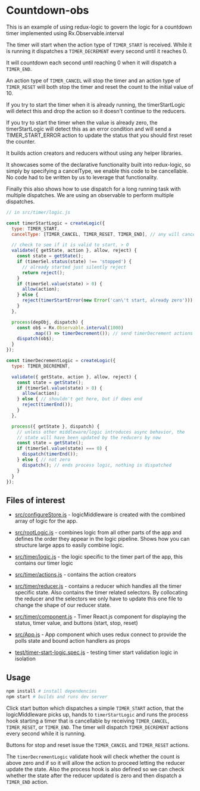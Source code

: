 # Countdown-obs

This is an example of using redux-logic to govern the logic for a countdown timer implemented using Rx.Observable.interval

The timer will start when the action type of `TIMER_START` is received. While it is running it dispatches a `TIMER_DECREMENT` every second until it reaches 0.

It will countdown each second until reaching 0 when it will dispatch a `TIMER_END`.

An action type of `TIMER_CANCEL` will stop the timer and an action type of `TIMER_RESET` will both stop the timer and reset the count to the initial value of 10.

If you try to start the timer when it is already running, the timerStartLogic will detect this and drop the action so it doesn't continue to the reducers.

If you try to start the timer when the value is already zero, the timerStartLogic will detect this as an error condition and will send a TIMER_START_ERROR action to update the status that you should first reset the counter.

It builds action creators and reducers without using any helper libraries.

It showcases some of the declarative functionality built into redux-logic, so simply by specifying a cancelType, we enable this code to be cancellable. No code had to be written by us to leverage that functionality.

Finally this also shows how to use dispatch for a long running task with multiple dispatches. We are using an observable to perform multiple dispatches.


```js
// in src/timer/logic.js

const timerStartLogic = createLogic({
  type: TIMER_START,
  cancelType: [TIMER_CANCEL, TIMER_RESET, TIMER_END], // any will cancel

  // check to see if it is valid to start, > 0
  validate({ getState, action }, allow, reject) {
    const state = getState();
    if (timerSel.status(state) !== 'stopped') {
      // already started just silently reject
      return reject();
    }
    if (timerSel.value(state) > 0) {
      allow(action);
    } else {
      reject(timerStartError(new Error('can\'t start, already zero')));
    }
  },

  process(depObj, dispatch) {
    const ob$ = Rx.Observable.interval(1000)
          .map(() => timerDecrement()); // send timerDecrement actions
    dispatch(ob$);
  }
});

const timerDecrementLogic = createLogic({
  type: TIMER_DECREMENT,

  validate({ getState, action }, allow, reject) {
    const state = getState();
    if (timerSel.value(state) > 0) {
      allow(action);
    } else { // shouldn't get here, but if does end
      reject(timerEnd());
    }
  },

  process({ getState }, dispatch) {
    // unless other middleware/logic introduces async behavior, the
    // state will have been updated by the reducers by now
    const state = getState();
    if (timerSel.value(state) === 0) {
      dispatch(timerEnd());
    } else { // not zero
      dispatch(); // ends process logic, nothing is dispatched
    }
  }
});
```

## Files of interest

 - [src/configureStore.js](./src/configureStore.js) - logicMiddleware is created with the combined array of logic for the app.

 - [src/rootLogic.js](./src/rootLogic.js) - combines logic from all other parts of the app and defines the order they appear in the logic pipeline. Shows how you can structure large apps to easily combine logic.

 - [src/timer/logic.js](./src/timer/logic.js) - the logic specific to the timer part of the app, this contains our timer logic

 - [src/timer/actions.js](./src/timer/actions.js) - contains the action creators

 - [src/timer/reducer.js](./src/timer/reducer.js) - contains a reducer which handles all the timer specific state. Also contains the timer related selectors. By collocating the reducer and the selectors we only have to update this one file to change the shape of our reducer state.

 - [src/timer/component.js](./src/timer/component.js) - Timer React.js component for displaying the status, timer value, and buttons (start, stop, reset)

 - [src/App.js](./src/App.js) - App component which uses redux connect to provide the polls state and bound action handlers as props

 - [test/timer-start-logic.spec.js](./test/timer-start-logic.spec.js) - testing timer start validation logic in isolation

## Usage

```bash
npm install # install dependencies
npm start # builds and runs dev server
```

Click start button which dispatches a simple `TIMER_START` action, that the logicMiddleware picks up, hands to `timerStartLogic` and runs the process hook starting a timer that is cancellable by receiving `TIMER_CANCEL`, `TIMER_RESET`, or `TIMER_END`. The timer will dispatch `TIMER_DECREMENT` actions every second while it is running.

Buttons for stop and reset issue the `TIMER_CANCEL` and `TIMER_RESET` actions.

The `timerDecrementLogic` validate hook will check whether the count is above zero and if so it will allow the action to proceed letting the reducer update the state. Also the process hook is also defined so we can check whether the state after the reducer updated is zero and then dispatch a `TIMER_END` action.
